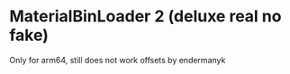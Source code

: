 # MaterialBinLoader 2 (deluxe real no fake)
Only for arm64, still does not work
offsets by endermanyk
